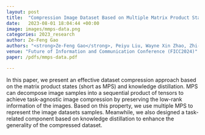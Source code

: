 ```yaml
---
layout: post
title:  "Compression Image Dataset Based on Multiple Matrix Product States"
date:   2023-08-01 18:04:44 +00:00
image: images/mmps-data.png
categories: 2023_research
author: Ze-Feng Gao
authors: "<strong>Ze-Feng Gao</strong>, Peiyu Liu, Wayne Xin Zhao, Zhi-Yuan Xie, Ji-Rong Wen and Zhong-Yi Lu"
venue: "Future of Information and Communication Conference (FICC2024)"
paper: /pdfs/mmps-data.pdf

---
```

In this paper, we present an effective dataset compression approach based on the matrix product states (short as MPS) and
knowledge distillation. MPS can decompose image samples into a sequential product of tensors to achieve task-agnostic image compression by preserving the low-rank information of the images. Based on this property, we use multiple MPS to represent the image datasets samples. Meanwhile, we also designed a task-related component based on knowledge distillation to enhance the generality of the compressed dataset.